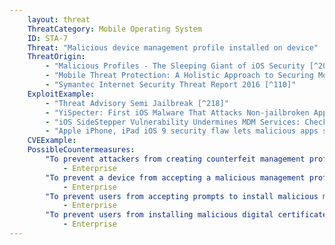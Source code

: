 ```yaml
---
    layout: threat
    ThreatCategory: Mobile Operating System
    ID: STA-7
    Threat: "Malicious device management profile installed on device"
    ThreatOrigin:
        - "Malicious Profiles - The Sleeping Giant of iOS Security [^205]"
        - "Mobile Threat Protection: A Holistic Approach to Securing Mobile Data and Devices [^61]"
        - "Symantec Internet Security Threat Report 2016 [^110]"
    ExploitExample:
        - "Threat Advisory Semi Jailbreak [^218]"
        - "YiSpecter: First iOS Malware That Attacks Non-jailbroken Apple iOS Devices by Abusing Private APIs [^43]"
        - "iOS SideStepper Vulnerability Undermines MDM Services: Check Point [^44]"
        - "Apple iPhone, iPad iOS 9 security flaw lets malicious apps sneak onto enterprise devices [^45]"
    CVEExample:
    PossibleCountermeasures:
        "To prevent attackers from creating counterfeit management profiles by signing them with stolen enterprise certificates, ensure strong security measures are used to protect both enterprise access to trusted certificate services (e.g., VeriSign) and any obtained certficates (e.g. MDM server certificates, Apple Push Notification Services certificates).":
            - Enterprise
        "To prevent a device from accepting a malicious management profile after enrollment, use EMM/MDM solutions in combination with devices that properly verify the integrity and authenticity of device management profiles prior to their application, such as by using digitally-signed profiles.":
            - Enterprise
        "To prevent users from accepting prompts to install malicious management profiles, educate users about the risks associated with installing an untrusted profile and ensure that enrollment processes allow users to know when management profiles are legitimate (e.g., in-person enrollment, or secure out-of-band deployment methods such as digitally-signed or encrypted e-mails.":
            - Enterprise
        "To prevent users from installing malicious digital certificates, which can be used to greatly facilitate this form of attack, educate users about the risks associated with installing digital certifications, and ensure that installation processes allow users to know when digital certificates are legitimate (e.g., in-person enrollment, or secure out-of-band deployment methods such as digitally-signed or encrypted e-mails).":
            - Enterprise
---
```

